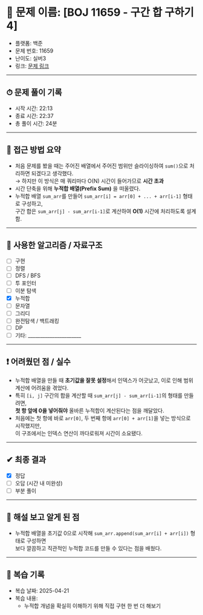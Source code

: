 # 🧠 문제 이름: [BOJ 11659 - 구간 합 구하기 4]

- 플랫폼: 백준
- 문제 번호: 11659
- 난이도: 실버3
- 링크: [문제 링크](https://www.acmicpc.net/problem/11659)

---

## ⏱ 문제 풀이 기록

- 시작 시간: 22:13
- 종료 시간: 22:37
- 총 풀이 시간: 24분

---

## 💭 접근 방법 요약

- 처음 문제를 봤을 때는 주어진 배열에서 주어진 범위만 슬라이싱하여 `sum()`으로 처리하면 되겠다고 생각했다.  
  → 하지만 이 방식은 매 쿼리마다 O(N) 시간이 들어가므로 **시간 초과**
- 시간 단축을 위해 **누적합 배열(Prefix Sum)** 을 떠올렸다.
- 누적합 배열 `sum_arr`를 만들어 `sum_arr[i] = arr[0] + ... + arr[i-1]` 형태로 구성하고,  
  구간 합은 `sum_arr[j] - sum_arr[i-1]`로 계산하여 **O(1)** 시간에 처리하도록 설계함.
---

## 🔧 사용한 알고리즘 / 자료구조

- [ ] 구현
- [ ] 정렬
- [ ] DFS / BFS
- [ ] 투 포인터
- [ ] 이분 탐색
- [x] 누적합
- [ ] 문자열
- [ ] 그리디
- [ ] 완전탐색 / 백트래킹
- [ ] DP
- [ ] 기타: ______________________

---

## ❗ 어려웠던 점 / 실수

- 누적합 배열을 만들 때 **초기값을 잘못 설정**해서 인덱스가 어긋났고, 이로 인해 범위 계산에 어려움을 겪었다.
- 특히 `[i, j]` 구간의 합을 계산할 때 `sum_arr[j] - sum_arr[i-1]`의 형태를 만들려면,  
  **첫 항 앞에 0을 넣어줘야** 올바른 누적합이 계산된다는 점을 깨달았다.
- 처음에는 첫 항에 바로 `arr[0]`, 두 번째 항에 `arr[0] + arr[1]`을 넣는 방식으로 시작했지만,  
  이 구조에서는 인덱스 연산이 까다로워져 시간이 소요됐다.
---

## ✔ 최종 결과

- [x] 정답
- [ ] 오답 (시간 내 미완성)
- [ ] 부분 풀이

---

## 📘 해설 보고 알게 된 점

- 누적합 배열을 초기값 0으로 시작해 `sum_arr.append(sum_arr[i] + arr[i])` 형태로 구성하면  
  보다 깔끔하고 직관적인 누적합 코드를 만들 수 있다는 점을 배웠다.

---

## 🔁 복습 기록

- 복습 날짜: 2025-04-21
- 복습 내용:
    - 누적합 개념을 확실히 이해하기 위해 직접 구현 한 번 더 해보기